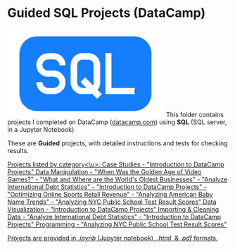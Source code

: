# Guided SQL Projects (DataCamp)  
![SQL Logo](../../../assets/SQL.png)
  This folder contains projects I completed on DataCamp ([datacamp.com](datacamp.com)) using **SQL**
  (SQL server, in a Jupyter Notebook)

These are **Guided** projects, with detailed instructions and tests for checking results.

<u>Projects listed by category<\u>:
     Case Studies
  	- "Introduction to DataCamp Projects"
     Data Manipulation
  	- "When Was the Golden Age of Video Games?"
  	- "What and Where are the World's Oldest Businesses"
  	- "Analyze International Debt Statistics"
  	- "Introduction to DataCamp Projects"
  	- "Optimizing Online Sports Retail Revenue"
  	- "Analyzing American Baby Name Trends"
  	- "Analyzing NYC Public School Test Result Scores"
     Data Visualization
  	- "Introduction to DataCamp Projects"
     Importing & Cleaning Data
  	- "Analyze International Debt Statistics"
  	- "Introduction to DataCamp Projects"
     Programming
  	- "Analyzing NYC Public School Test Result Scores"
  

Projects are provided in *.ipynb* (Jupyter notebook), *.html*, & *.pdf* formats.
